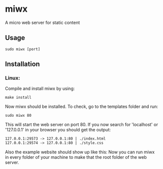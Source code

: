 # miwx
A micro web server for static content

## Usage
```
sudo miwx [port]
```

## Installation
### Linux:
Compile and install miwx by using:
```
make install
```
Now miwx should be installed. To check, go to the templates folder and run:
```
sudo miwx 80
```
This will start the web server on port 80. If you now search for 'localhost' or '127.0.0.1' in your browser you should get the output:
```
127.0.0.1:29573 -> 127.0.0.1:80 | ./index.html
127.0.0.1:29574 -> 127.0.0.1:80 | ./style.css
```
Also the example website should show up like this:
Now you can run miwx in every folder of your machine to make that the root folder of the web server.
